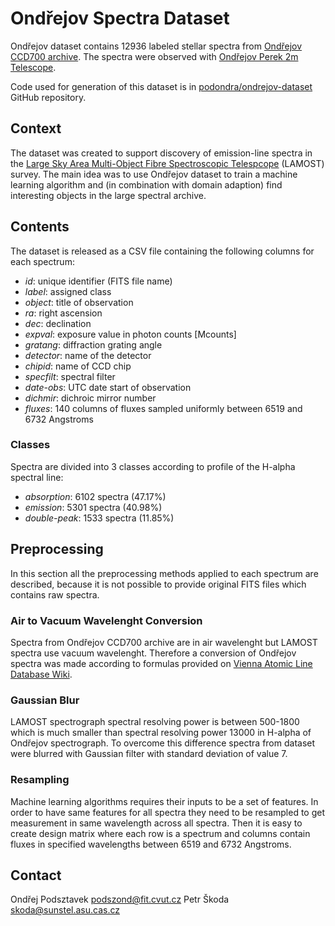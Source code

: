 # Ondřejov Spectra Dataset

Ondřejov dataset contains 12936 labeled stellar spectra from
[Ondřejov CCD700 archive](http://voarchive.asu.cas.cz/ccd700/q/web/form).
The spectra were observed with
[Ondřejov Perek 2m Telescope](https://stelweb.asu.cas.cz/web/index.php?pg=2m_telescope).

Code used for generation of this dataset is in
[podondra/ondrejov-dataset](https://github.com/podondra/ondrejov-dataset)
GitHub repository.

## Context

The dataset was created to support discovery of emission-line spectra in the
[Large Sky Area Multi-Object Fibre Spectroscopic Telespcope](http://www.lamost.org)
(LAMOST) survey.
The main idea was to use Ondřejov dataset to train a machine learning algorithm
and (in combination with domain adaption) find interesting objects in the large
spectral archive.

## Contents

The dataset is released as a CSV file containing the following columns for each
spectrum:

- *id*: unique identifier (FITS file name)
- *label*: assigned class
- *object*: title of observation
- *ra*: right ascension
- *dec*: declination
- *expval*: exposure value in photon counts [Mcounts]
- *gratang*: diffraction grating angle
- *detector*: name of the detector
- *chipid*: name of CCD chip
- *specfilt*: spectral filter
- *date-obs*: UTC date start of observation
- *dichmir*: dichroic mirror number
- *fluxes*: 140 columns of fluxes sampled uniformly between 6519 and 6732
  Angstroms

### Classes

Spectra are divided into 3 classes according to profile of the H-alpha spectral
line:

- *absorption*: 6102 spectra (47.17%)
- *emission*: 5301 spectra (40.98%)
- *double-peak*: 1533 spectra (11.85%)

## Preprocessing

In this section all the preprocessing methods applied to each spectrum are
described, because it is not possible to provide original FITS files which
contains raw spectra.

### Air to Vacuum Wavelenght Conversion

Spectra from Ondřejov CCD700 archive are in air wavelenght but LAMOST spectra
use vacuum wavelenght. Therefore a conversion of Ondřejov spectra was made
according to formulas provided on
[Vienna Atomic Line Database Wiki](http://www.astro.uu.se/valdwiki/Air-to-vacuum%20conversion).

### Gaussian Blur

LAMOST spectrograph spectral resolving power is between 500-1800 which is much
smaller than spectral resolving power 13000 in H-alpha of Ondřejov spectrograph.
To overcome this difference spectra from dataset were blurred with Gaussian
filter with standard deviation of value 7.

### Resampling

Machine learning algorithms requires their inputs to be a set of
features. In order to have same features for all spectra they need to be
resampled to get measurement in same wavelength across all spectra.
Then it is easy to create design matrix where each row is a spectrum
and columns contain fluxes in specified wavelengths between 6519 and 6732
Angstroms.

## Contact

Ondřej Podsztavek <podszond@fit.cvut.cz>
Petr Škoda <skoda@sunstel.asu.cas.cz>
